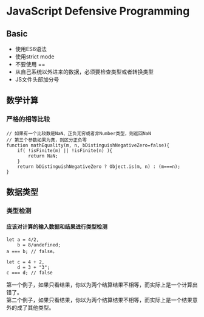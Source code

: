 # JavaScript Defensive Programming

## Basic
* 使用ES6语法
* 使用strict mode
* 不要使用 ==
* 从自己系统以外进来的数据，必须要检查类型或者转换类型
* JS文件头部加分号


## 数学计算
### 严格的相等比较
```
// 如果有一个比较数是NaN、正负无穷或者非Number类型，则返回NaN
// 第三个参数如果为真，则区分正负零
function mathEquality(m, n, bDistinguishNegativeZero=false){
	if( !isFinite(m) || !isFinite(n) ){
		return NaN;
	}
	return bDistinguishNegativeZero ? Object.is(m, n) : (m===n);
}
```

## 数据类型
### 类型检测
#### 应该对计算的输入数据和结果进行类型检测
```
let a = 4/2,
	b = 8/undefined;
a === b; // false。

let c = 4 + 2,
    d = 3 + "3";
c === d; // false
```
第一个例子，如果只看结果，你以为两个结算结果不相等，而实际上是一个计算出错了。  
第二个例子，如果只看结果，你以为两个结算结果不相等，而实际上是一个结果意外的成了其他类型。
